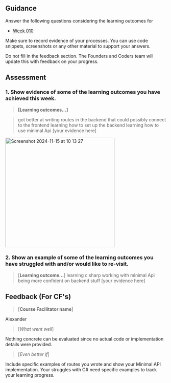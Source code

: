 ## Guidance
Answer the following questions considering the learning outcomes for
- [Week 010](https://learn.foundersandcoders.com/course/syllabus/developer/week10-project05-DOTNET-intro/learning-outcomes/)

Make sure to record evidence of your processes. You can use code snippets, screenshots or any other material to support your answers.

Do not fill in the feedback section. The Founders and Coders team will update this with feedback on your progress.

## Assessment
 ### 1. Show evidence of some of the learning outcomes you have achieved this week.
> **[Learning outcomes...]**

> got better at writing routes in the backend that could possibly connect to the frontend
> learning how to set up the backend
> learning how to use minimal Api
> [your evidence here]

<img width="342" alt="Screenshot 2024-11-15 at 10 13 27" src="https://github.com/user-attachments/assets/e8e36003-5cfd-44bd-a40d-547ed808ba82">


 ### 2. Show an example of some of the learning outcomes you have struggled with and/or would like to re-visit.
> [**Learning outcome...**]
> learning c sharp
> working with minimal Api
> being more confident on backend stuff
> [your evidence here]

## Feedback (For CF's)
> [**Course Facilitator name**]

Alexander

> [*What went well*]

Nothing concrete can be evaluated since no actual code or implementation details were provided.

> [*Even better if*]

Include specific examples of routes you wrote and show your Minimal API implementation. Your struggles with C# need specific examples to track your learning progress.
